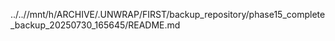 ../..//mnt/h/ARCHIVE/.UNWRAP/FIRST/backup_repository/phase15_complete_backup_20250730_165645/README.md